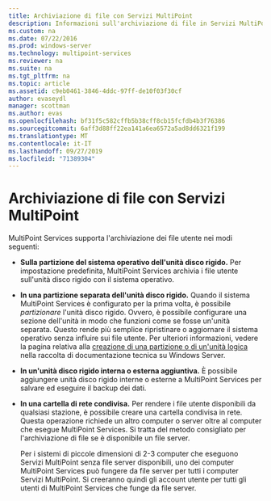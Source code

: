 ```yaml
---
title: Archiviazione di file con Servizi MultiPoint
description: Informazioni sull'archiviazione di file in Servizi MultiPoint
ms.custom: na
ms.date: 07/22/2016
ms.prod: windows-server
ms.technology: multipoint-services
ms.reviewer: na
ms.suite: na
ms.tgt_pltfrm: na
ms.topic: article
ms.assetid: c9eb0461-3846-4ddc-97ff-de10f03f30cf
author: evaseydl
manager: scottman
ms.author: evas
ms.openlocfilehash: bf31f5c582cffb5b38cff8cb15fcfdb4b3f76386
ms.sourcegitcommit: 6aff3d88ff22ea141a6ea6572a5ad8dd6321f199
ms.translationtype: MT
ms.contentlocale: it-IT
ms.lasthandoff: 09/27/2019
ms.locfileid: "71389304"
---
```

# <a name="storing-files-with-multipoint-services"></a>Archiviazione di file con Servizi MultiPoint
MultiPoint Services supporta l'archiviazione dei file utente nei modi seguenti:  
  
-   **Sulla partizione del sistema operativo dell'unità disco rigido.** Per impostazione predefinita, MultiPoint Services archivia i file utente sull'unità disco rigido con il sistema operativo.  
  
-   **In una partizione separata dell'unità disco rigido.** Quando il sistema MultiPoint Services è configurato per la prima volta, è possibile *partizionare* l'unità disco rigido. Ovvero, è possibile configurare una sezione dell'unità in modo che funzioni come se fosse un'unità separata. Questo rende più semplice ripristinare o aggiornare il sistema operativo senza influire sui file utente. Per ulteriori informazioni, vedere la pagina relativa alla [creazione di una partizione o di un'unità logica](https://go.microsoft.com/fwlink/?LinkId=182618) nella raccolta di documentazione tecnica su Windows Server.  
  
-   **In un'unità disco rigido interna o esterna aggiuntiva.** È possibile aggiungere unità disco rigido interne o esterne a MultiPoint Services per salvare ed eseguire il backup dei dati.  
  
-   **In una cartella di rete condivisa.** Per rendere i file utente disponibili da qualsiasi stazione, è possibile creare una cartella condivisa in rete. Questa operazione richiede un altro computer o server oltre al computer che esegue MultiPoint Services. Si tratta del metodo consigliato per l'archiviazione di file se è disponibile un file server.  
  
    Per i sistemi di piccole dimensioni di 2-3 computer che eseguono Servizi MultiPoint senza file server disponibili, uno dei computer MultiPoint Services può fungere da file server per tutti i computer Servizi MultiPoint. Si creeranno quindi gli account utente per tutti gli utenti di MultiPoint Services che funge da file server.  
  

